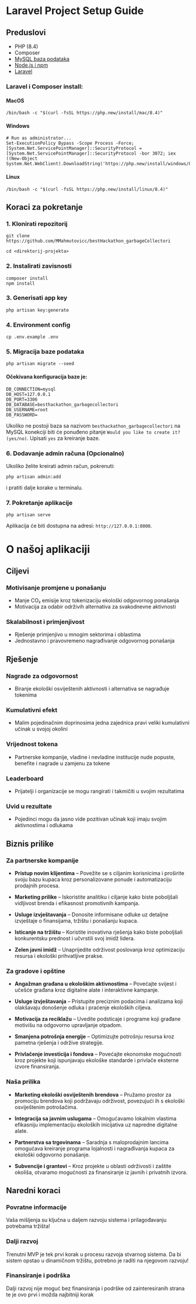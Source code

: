 # Laravel Project Setup Guide

## Preduslovi

* PHP (8.4)
* Composer
* [MySQL baza podataka](https://www.apachefriends.org/download.html)
* [Node.js i npm](https://nodejs.org/en/download)
* [Laravel](https://laravel.com/docs/11.x/installation)

### Laravel i Composer install:

#### MacOS
```
/bin/bash -c "$(curl -fsSL https://php.new/install/mac/8.4)"
```
#### Windows
```
# Run as administrator...
Set-ExecutionPolicy Bypass -Scope Process -Force; [System.Net.ServicePointManager]::SecurityProtocol = [System.Net.ServicePointManager]::SecurityProtocol -bor 3072; iex ((New-Object System.Net.WebClient).DownloadString('https://php.new/install/windows/8.4'))
```
#### Linux
```
/bin/bash -c "$(curl -fsSL https://php.new/install/linux/8.4)"
```

## Koraci za pokretanje

### 1. Klonirati repozitorij
```
git clone https://github.com/MMahmutovicc/bestHackathon_garbageCollectori

cd <direktorij-projekta>
```

### 2. Instalirati zavisnosti
```
composer install
npm install
```

### 3. Generisati app key
```
php artisan key:generate
```

### 4. Environment config
```
cp .env.example .env
```

### 5. Migracija baze podataka
```
php artisan migrate --seed
```

#### Očekivana konfiguracija baze je:
```
DB_CONNECTION=mysql
DB_HOST=127.0.0.1
DB_PORT=3306
DB_DATABASE=besthackathon_garbagecollectori
DB_USERNAME=root
DB_PASSWORD=
```

Ukoliko ne postoji baza sa nazivom ```besthackathon_garbagecollectori``` na MySQL konekciji biti će ponuđeno pitanje
```Would you like to create it? (yes/no)```.
Upisati ```yes``` za kreiranje baze.

### 6. Dodavanje admin računa (Opcionalno)
Ukoliko želite kreirati admin račun, pokrenuti:
```
php artisan admin:add
```
i pratiti dalje korake u terminalu.


### 7. Pokretanje aplikacije
```
php artisan serve
```

Aplikacija će biti dostupna na adresi: ```http://127.0.0.1:8000```.


# O našoj aplikaciji

## Ciljevi

### Motivisanje promjene u ponašanju
* Manje CO₂ emisije kroz tokenizaciju ekološki odgovornog ponašanja
* Motivacija za odabir održivih alternativa za svakodnevne aktivnosti

### Skalabilnost i primjenjivost
* Rješenje primjenjivo u mnogim sektorima i oblastima
* Jednostavno i pravovremeno nagrađivanje odgovornog ponašanja

## Rješenje

### Nagrade za odgovornost
* Biranje ekološki osviještenih aktivnosti i alternativa se nagrađuje tokenima

### Kumulativni efekt
* Malim pojedinačnim doprinosima jedna zajednica pravi veliki kumulativni učinak u svojoj okolini

### Vrijednost tokena
* Partnerske kompanije, vladine i nevladine institucije nude popuste, benefite i nagrade u zamjenu za tokene

### Leaderboard
* Prijatelji i organizacije se mogu rangirati i takmičiti u svojim rezultatima

### Uvid u rezultate
* Pojedinci mogu da jasno vide pozitivan učinak koji imaju svojim aktivnostima i odlukama

## Biznis prilike

### Za partnerske kompanije
* **Pristup novim klijentima** – Povežite se s ciljanim korisnicima i proširite svoju bazu kupaca kroz personalizovane ponude i automatizaciju prodajnih procesa.

* **Marketing prilike** – Iskoristite analitiku i ciljanje kako biste poboljšali vidljivost brenda i efikasnost promotivnih kampanja.

* **Usluge izvještavanja** – Donosite informisane odluke uz detaljne izvještaje o finansijama, tržištu i ponašanju kupaca.

* **Isticanje na tržištu** – Koristite inovativna rješenja kako biste poboljšali konkurentsku prednost i učvrstili svoj imidž lidera.

* **Zelen javni imidž** – Unaprijedite održivost poslovanja kroz optimizaciju resursa i ekološki prihvatljive prakse.

### Za gradove i opštine
* **Angažman građana u ekološkim aktivnostima** – Povećajte svijest i učešće građana kroz digitalne alate i interaktivne kampanje.

* **Usluge izvještavanja** – Pristupite preciznim podacima i analizama koji olakšavaju donošenje odluka i praćenje ekoloških ciljeva.

* **Motivacija za reciklažu** – Uvedite podsticaje i programe koji građane motivišu na odgovorno upravljanje otpadom.

* **Smanjena potrošnja energije** – Optimizujte potrošnju resursa kroz pametna rješenja i održive strategije.

* **Privlačenje investicija i fondova** – Povećajte ekonomske mogućnosti kroz projekte koji ispunjavaju ekološke standarde i privlače eksterne izvore finansiranja.

### Naša prilika
* **Marketing ekološki osviještenih brendova** – Pružamo prostor za promociju brendova koji podržavaju održivost, povezujući ih s ekološki osviještenim potrošačima.

* **Integracija sa javnim uslugama** – Omogućavamo lokalnim vlastima efikasniju implementaciju ekoloških inicijativa uz napredne digitalne alate.

* **Partnerstva sa trgovinama** – Saradnja s maloprodajnim lancima omogućava kreiranje programa lojalnosti i nagrađivanja kupaca za ekološki odgovorno ponašanje.

* **Subvencije i grantovi** – Kroz projekte u oblasti održivosti i zaštite okoliša, otvaramo mogućnosti za finansiranje iz javnih i privatnih izvora.

## Naredni koraci

### Povratne informacije
Vaša mišljenja su ključna u daljem razvoju sistema i prilagođavanju potrebama tržišta!

### Dalji razvoj
Trenutni MVP je tek prvi korak u procesu razvoja stvarnog sistema. Da bi sistem opstao u dinamičnom tržištu, potrebno je raditi na njegovom razvoju!

### Finansiranje i podrška
Dalji razvoj nije moguć bez finansiranja i podrške od zainteresiranih strana te je ovo prvi i možda najbitniji korak
